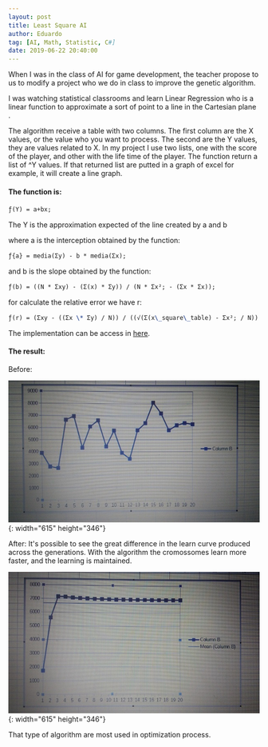 ```yaml
---
layout: post
title: Least Square AI
author: Eduardo
tag: [AI, Math, Statistic, C#]
date: 2019-06-22 20:40:00
---
```


When I was in the class of AI for game development, the teacher propose to us to modify a project who we do in class to improve the genetic algorithm.

I was watching statistical classrooms and learn Linear Regression who is a linear function to approximate a sort of point to a line in the Cartesian plane .

The algorithm receive a table with two columns. The first column are the X values, or the value who you want to process. The second are the Y values, they are values related to X. In my project I use two lists, one with the score of the player, and other with the life time of the player. The function return a list of ^Y values. If that returned list are putted in a graph of excel for example, it will create a line graph.

#### The function is:

~~~tex
ƒ(Y) = a+bx;
~~~

The Y is the approximation expected of the line created by a and b

where a is the interception obtained by the function:

~~~tex
ƒ{a} = media(Σy) - b * media(Σx);
~~~

and b is the slope obtained by the function:

~~~tex
ƒ(b) = ((N * Σxy) - (Σ(x) * Σy)) / (N * Σx²; - (Σx * Σx));
~~~

for calculate the relative error we have r:

~~~tex
ƒ(r) = (Σxy - ((Σx \* Σy) / N)) / ((√(Σ(x\_square\_table) - Σx²; / N)) \* (√(Σx²; - (Σx)² / N)));
~~~

The implementation can be access in [here](https://github.com/Lkledu/evolve-asteroids/blob/master/Assets/Scripts/LeastSquare.cs).

#### The result:

Before:

![Before implementation](/uploads/img-20190523-wa0014.jpeg "Before"){: width="615" height="346"}

After: It's possible to see the great difference in the learn curve produced across the generations. With the algorithm the cromossomes learn more faster, and the learning is maintained.

![After implementation](/uploads/img-20190523-wa0016.jpeg "After"){: width="615" height="346"}

That type of algorithm are most used in optimization process.